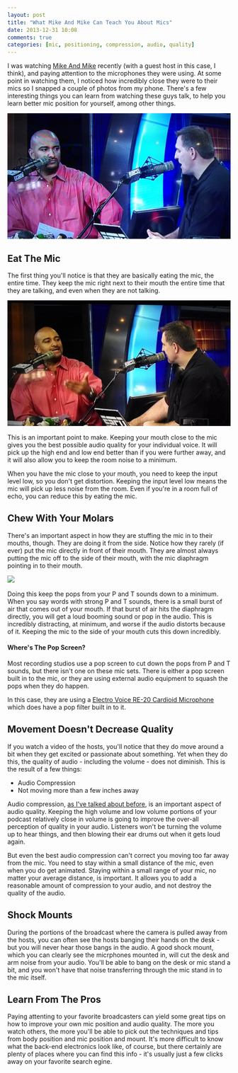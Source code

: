```yaml
---
layout: post
title: "What Mike And Mike Can Teach You About Mics"
date: 2013-12-31 10:08
comments: true
categories: [mic, positioning, compression, audio, quality]
---
```


I was watching [Mike And Mike](http://espn.go.com/espnradio/show?showId=mikeandmike) 
recently (with a guest host in this case, I think), and paying attention to 
the microphones they were using. At
some point in watching them, I noticed how incredibly close they were
to their mics so I snapped a couple of photos from my phone. There's a
few interesting things you can learn from watching these guys talk, to
help you learn better mic position for yourself, among other things.

![](/images/blog_posts/mike-and-mike.jpg)

<!-- more -->

## Eat The Mic

The first thing you'll notice is that they are basically eating the
mic, the entire time. They keep the mic right next to their mouth the
entire time that they are talking, and even when they are not talking.

![](/images/blog_posts/mike-and-mike-2.jpg)

This is an important point to make. Keeping your mouth close to the
mic gives you the best possible audio quality for your individual voice.
It will pick up the high end and low end better than if you were 
further away, and it will also allow you to keep the room noise to
a minimum. 

When you have the mic close to your mouth, you need to keep the input
level low, so you don't get distortion. Keeping the input level low
means the mic will pick up less noise from the room. Even if you're in
a room full of echo, you can reduce this by eating the mic.

## Chew With Your Molars

There's an important aspect in how they are stuffing the mic in to their
mouths, though. They are doing it from the side.
Notice how they rarely (if ever) put the mic directly in front of their
mouth. They are almost always putting the mic off to the side of their
mouth, with the mic diaphragm pointing in to their mouth.

![](/images/blog_posts/mike-and-mike-3.jpg)

Doing this keep the pops from your P and T sounds down to a minimum. When
you say words with strong P and T sounds, there is a small burst of air
that comes out of your mouth. If that burst of air hits the diaphragm
directly, you will get a loud booming sound or pop in the audio. This is
incredibly distracting, at minimum, and worse if the audio distorts because
of it. Keeping the mic to the side of your mouth cuts this down incredibly.


#### Where's The Pop Screen?

Most recording studios use a pop screen to cut down the pops from P and T
sounds, but there isn't one on these mic sets. There is either a pop screen
built in to the mic, or they are using external audio equipment to squash
the pops when they do happen. 

In this case, they are using a <a href="http://www.amazon.com/gp/product/B000Z7LLQ0/ref=as_li_ss_tl?ie=UTF8&camp=1789&creative=390957&creativeASIN=B000Z7LLQ0&linkCode=as2&tag=signalleaf-20">Electro Voice RE-20 Cardioid Microphone</a>
which does have a pop filter built in to it.

## Movement Doesn't Decrease Quality

If you watch a video of the hosts, you'll notice that they do move around
a bit when they get excited or passionate about something. Yet when they do
this, the quality of audio - including the volume - does not diminish. This
is the result of a few things:

* Audio Compression
* Not moving more than a few inches away

Audio compression, [as I've talked about before](http://blog.signalleaf.com/blog/2013/12/10/audio-vs-file-compression/), 
is an important aspect of
audio quality. Keeping the high volume and low volume portions of your
podcast relatively close in volume is going to improve the over-all perception
of quality in your audio. Listeners won't be turning the volume up to hear
things, and then blowing their ear drums out when it gets loud again.

But even the best audio compression can't correct you moving too far away
from the mic. You need to stay within a small distance of the mic, even when
you do get animated. Staying within a small range of your mic, no matter 
your average distance, is important. It allows you to add a reasonable 
amount of compression to your audio, and not destroy the quality of the audio.

## Shock Mounts

During the portions of the broadcast where the camera is pulled away from the
hosts, you can often see the hosts banging their hands on the desk - but you
will never hear those bangs in the audio. A good shock mount, which you can
clearly see the micrphones mounted in, will cut the desk and arm noise from
your audio. You'll be able to bang on the desk or mic stand a bit, and
you won't have that noise transferring through the mic stand in to the mic
itself. 

## Learn From The Pros

Paying attenting to your favorite broadcasters can yield some great tips on
how to improve your own mic position and audio quality. The more you watch others,
the more you'll be able to pick out the techniques and tips from body
position and mic position and mount. It's more difficult to know what the
back-end electronics look like, of course, but there certainly are plenty of
places where you can find this info - it's usually just a few clicks
 away on your favorite search egine.
